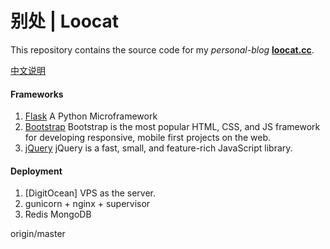 别处 | Loocat
=======================

This repository contains the source code for my *personal-blog* **[loocat.cc](http://loocat.cc)**.

[中文说明](https://github.com/chidaobanjiu/loocat.cc/wiki/MANA2077.com-%E4%B8%AD%E6%96%87%E8%AF%B4%E6%98%8E)


#### Frameworks

1. [Flask]  A Python Microframework
2. [Bootstrap]  Bootstrap is the most popular HTML, CSS, and JS framework 
   for developing responsive, mobile first projects on the web.
3. [jQuery]  jQuery is a fast, small, and feature-rich JavaScript library.

#### Deployment

1. [DigitOcean] VPS as the server.
2. gunicorn + nginx + supervisor
3. Redis MongoDB


[Flask]:         http://flask.pocoo.org/
[Bootstrap]:     http://getbootstrap.com/
[jQuery]:        https://jquery.com/
origin/master
